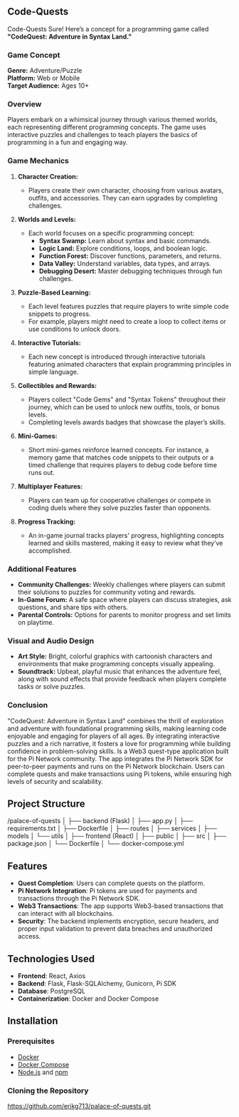 ## Code-Quests

Code-Quests Sure! Here’s a concept for a programming game called **"CodeQuest: Adventure in Syntax Land."**

### Game Concept
**Genre:** Adventure/Puzzle  
**Platform:** Web or Mobile  
**Target Audience:** Ages 10+

### Overview
Players embark on a whimsical journey through various themed worlds, each representing different programming concepts. The game uses interactive puzzles and challenges to teach players the basics of programming in a fun and engaging way.

### Game Mechanics

1. **Character Creation:**
   - Players create their own character, choosing from various avatars, outfits, and accessories. They can earn upgrades by completing challenges.

2. **Worlds and Levels:**
   - Each world focuses on a specific programming concept:
     - **Syntax Swamp:** Learn about syntax and basic commands.
     - **Logic Land:** Explore conditions, loops, and boolean logic.
     - **Function Forest:** Discover functions, parameters, and returns.
     - **Data Valley:** Understand variables, data types, and arrays.
     - **Debugging Desert:** Master debugging techniques through fun challenges.

3. **Puzzle-Based Learning:**
   - Each level features puzzles that require players to write simple code snippets to progress. 
   - For example, players might need to create a loop to collect items or use conditions to unlock doors.

4. **Interactive Tutorials:**
   - Each new concept is introduced through interactive tutorials featuring animated characters that explain programming principles in simple language.

5. **Collectibles and Rewards:**
   - Players collect "Code Gems" and "Syntax Tokens" throughout their journey, which can be used to unlock new outfits, tools, or bonus levels.
   - Completing levels awards badges that showcase the player’s skills.

6. **Mini-Games:**
   - Short mini-games reinforce learned concepts. For instance, a memory game that matches code snippets to their outputs or a timed challenge that requires players to debug code before time runs out.

7. **Multiplayer Features:**
   - Players can team up for cooperative challenges or compete in coding duels where they solve puzzles faster than opponents.

8. **Progress Tracking:**
   - An in-game journal tracks players' progress, highlighting concepts learned and skills mastered, making it easy to review what they’ve accomplished.

### Additional Features

- **Community Challenges:** Weekly challenges where players can submit their solutions to puzzles for community voting and rewards.
- **In-Game Forum:** A safe space where players can discuss strategies, ask questions, and share tips with others.
- **Parental Controls:** Options for parents to monitor progress and set limits on playtime.

### Visual and Audio Design
- **Art Style:** Bright, colorful graphics with cartoonish characters and environments that make programming concepts visually appealing.
- **Soundtrack:** Upbeat, playful music that enhances the adventure feel, along with sound effects that provide feedback when players complete tasks or solve puzzles.

### Conclusion
"CodeQuest: Adventure in Syntax Land" combines the thrill of exploration and adventure with foundational programming skills, making learning code enjoyable and engaging for players of all ages. By integrating interactive puzzles and a rich narrative, it fosters a love for programming while building confidence in problem-solving skills. Is a Web3 quest-type application built for the Pi Network community. The app integrates the Pi Network SDK for peer-to-peer payments and runs on the Pi Network blockchain. Users can complete quests and make transactions using Pi tokens, while ensuring high levels of security and scalability.

## Project Structure

/palace-of-quests │ ├── backend (Flask) │ ├── app.py │ ├── requirements.txt │ ├── Dockerfile │ ├── routes │ ├── services │ ├── models │ └── utils │ ├── frontend (React) │ ├── public │ ├── src │ ├── package.json │ └── Dockerfile │ └── docker-compose.yml


## Features

- **Quest Completion**: Users can complete quests on the platform.
- **Pi Network Integration**: Pi tokens are used for payments and transactions through the Pi Network SDK.
- **Web3 Transactions**: The app supports Web3-based transactions that can interact with all blockchains.
- **Security**: The backend implements encryption, secure headers, and proper input validation to prevent data breaches and unauthorized access.

## Technologies Used

- **Frontend**: React, Axios
- **Backend**: Flask, Flask-SQLAlchemy, Gunicorn, Pi SDK
- **Database**: PostgreSQL
- **Containerization**: Docker and Docker Compose

## Installation

### Prerequisites

- [Docker](https://www.docker.com/)
- [Docker Compose](https://docs.docker.com/compose/install/)
- [Node.js](https://nodejs.org/) and [npm](https://www.npmjs.com/)

### Cloning the Repository

https://github.com/erikg713/palace-of-quests.git
